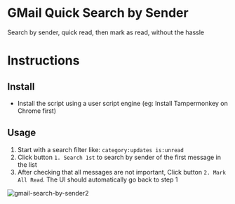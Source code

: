 # GMail Quick Search by Sender
Search by sender, quick read, then mark as read, without the hassle

# Instructions
## Install
- Install the script using a user script engine (eg: Install Tampermonkey on Chrome first)

## Usage
1. Start with a search filter like: `category:updates is:unread`
1. Click button `1. Search 1st` to search by sender of the first message in the list
1. After checking that all messages are not important, Click button `2. Mark All Read`. The UI should automatically go back to step 1

![gmail-search-by-sender2](https://user-images.githubusercontent.com/451487/206713308-789c5534-bc98-45c2-84a7-d633e17b5227.png)
